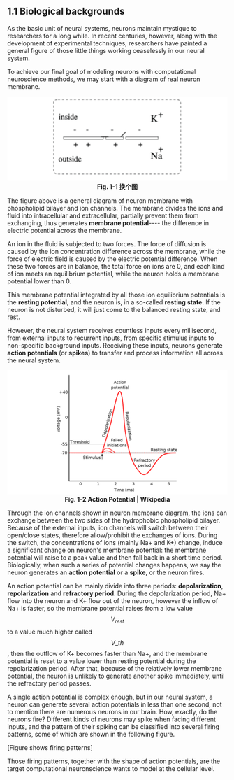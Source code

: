 ## 1.1 Biological backgrounds

As the basic unit of neural systems, neurons maintain mystique to researchers for a long while. In recent centuries, however, along with the development of experimental techniques, researchers have painted a general figure of those little things working ceaselessly in our neural system.

To achieve our final goal of modeling neurons with computational neuroscience methods, we may start with a diagram of real neuron membrane.

<center><img src="../../figs/neurons/1-1.png">	</center>

<center><b> Fig. 1-1 换个图 </b></center>

The figure above is a general diagram of neuron membrane with phospholipid bilayer and ion channels. The membrane divides the ions and fluid into intracellular and extracellular, partially prevent them from exchanging, thus generates **membrane potential**---- the difference in electric potential across the membrane.

An ion in the fluid is subjected to two forces. The force of diffusion is caused by the ion concentration difference across the membrane, while the force of electric field is caused by the electric potential difference. When these two forces are in balance, the total force on ions are 0, and each kind of ion meets an equilibrium potential, while the neuron holds a membrane potential lower than 0.

This membrane potential integrated by all those ion equilibrium potentials is the **resting potential**, and the neuron is, in a so-called **resting state**. If the neuron is not disturbed, it will just come to the balanced resting state, and rest.

However, the neural system receives countless inputs every millisecond, from external inputs to recurrent inputs, from specific stimulus inputs to non-specific background inputs. Receiving these inputs, neurons generate **action potentials** (or **spikes**) to transfer and process information all across the neural system.

<center><img src="../../figs/neurons/action_potential.png">	</center>

<center><b> Fig. 1-2 Action Potential | Wikipedia </b></center>

Through the ion channels shown in neuron membrane diagram, the ions can exchange between the two sides of the hydrophobic phospholipid bilayer. Because of the external inputs, ion channels will switch between their open/close states, therefore allow/prohibit the exchanges of ions. During the switch, the concentrations of ions (mainly Na+ and K+) change, induce a significant change on neuron's membrane potential: the membrane potential will raise to a peak value and then fall back in a short time period. Biologically, when such a series of potential changes happens, we say the neuron generates an **action potential** or a **spike**, or the neuron fires.

An action potential can be mainly divide into three periods: **depolarization**, **repolarization** and **refractory period**. During the depolarization period, Na+ flow into the neuron and K+ flow out of the neuron, however the inflow of Na+ is faster, so the membrane potential raises from a low value $$V_{rest}$$ to a value much higher called $$V\_{th}$$, then the outflow of K+ becomes faster than Na+, and the membrane potential is reset to a value lower than resting potential during the repolarization period. After that, because of the relatively lower membrane potential, the neuron is unlikely to generate another spike immediately, until the refractory period passes.

A single action potential is complex enough, but in our neural system, a neuron can generate several action potentials in less than one second, not to mention there are numerous neurons in our brain. How, exactly, do the neurons fire? Different kinds of neurons may spike when facing different inputs, and the pattern of their spiking can be classified into several firing patterns, some of which are shown in the following figure.

[Figure shows firing patterns]

Those firing patterns, together with the shape of action potentials, are the target computational neuronscience wants to model at the cellular level.